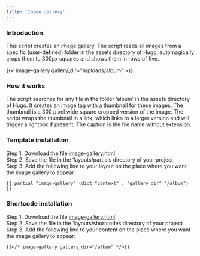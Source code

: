 ```yaml
---
title: 'Image gallery'
---
```


### Introduction

This script creates an image gallery. The script reads all images from a specific (user-defined) folder in the assets directory of Hugo, automagically crops them to 300px squares and shows them in rows of five.

{{< image-gallery gallery_dir="/uploads/album" >}}

### How it works

The script searches for any file in the folder ‘album’ in the assets directory of Hugo. It creates an image tag with a thumbnail for these images. The thumbnail is a 300 pixel wide square cropped version of the image. The script wraps the thumbnail in a link, which links to a larger version and will trigger a lightbox if present. The caption is the file name without extension.

### Template installation

Step 1. Download the file [image-gallery.html](https://raw.githubusercontent.com/jhvanderschee/hugocodex/main/layouts/partials/image-gallery.html)  
Step 2. Save the file in the ‘layouts/partials directory of your project  
Step 3. Add the following line to your layout on the place where you want the image gallery to appear:  

```
{{ partial "image-gallery" (dict "context" . "gallery_dir" "/album") }}
```

### Shortcode installation

Step 1. Download the file [image-gallery.html](https://raw.githubusercontent.com/jhvanderschee/hugocodex/main/layouts/shortcodes/image-gallery.html)  
Step 2. Save the file in the ‘layouts/shortcodes directory of your project  
Step 3. Add the following line to your content on the place where you want the image gallery to appear:  

```
{{</* image-gallery gallery_dir="/album" */>}}
```

